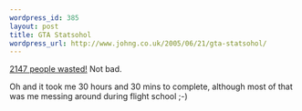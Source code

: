 ```yaml
--- 
wordpress_id: 385
layout: post
title: GTA Statsohol
wordpress_url: http://www.johng.co.uk/2005/06/21/gta-statsohol/
---
```

[2147 people wasted!](http://www.thegtaplace.com/sastats/index.php?user=johng) Not bad.

Oh and it took me 30 hours and 30 mins to complete, although most of that was me messing around during flight school ;-)
